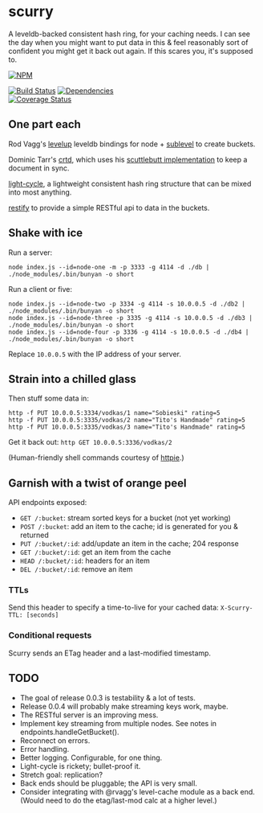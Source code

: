 scurry
======

A leveldb-backed consistent hash ring, for your caching needs. I can see the day when you might want to put data in this & feel reasonably sort of confident you might get it back out again. If this scares you, it's supposed to.

[![NPM](https://nodei.co/npm/scurry.png)](https://nodei.co/npm/scurry/)

[![Build Status](https://secure.travis-ci.org/ceejbot/scurry.png)](http://travis-ci.org/ceejbot/scurry)
[![Dependencies](https://david-dm.org/ceejbot/scurry.png)](https://david-dm.org/ceejbot/scurry)  
[![Coverage Status](https://coveralls.io/repos/ceejbot/scurry/badge.png)](https://coveralls.io/r/ceejbot/scurry)

## One part each

Rod Vagg's [levelup](https://github.com/rvagg/node-levelup) leveldb bindings for node + [sublevel](https://github.com/dominictarr/level-sublevel) to create buckets.

Dominic Tarr's [crtd](https://github.com/dominictarr/crdt), which uses his [scuttlebutt implementation](https://github.com/dominictarr/scuttlebutt) to keep a document in sync.

[light-cycle](https://github.com/ceejbot/light-cycle), a lightweight consistent hash ring structure that can be mixed into most anything.

[restify](http://mcavage.me/node-restify/) to provide a simple RESTful api to data in the buckets.

## Shake with ice

Run a server:

`node index.js --id=node-one -m -p 3333 -g 4114 -d ./db | ./node_modules/.bin/bunyan -o short`

Run a client or five:

```shell
node index.js --id=node-two -p 3334 -g 4114 -s 10.0.0.5 -d ./db2 | ./node_modules/.bin/bunyan -o short
node index.js --id=node-three -p 3335 -g 4114 -s 10.0.0.5 -d ./db3 | ./node_modules/.bin/bunyan -o short
node index.js --id=node-four -p 3336 -g 4114 -s 10.0.0.5 -d ./db4 | ./node_modules/.bin/bunyan -o short
```

Replace `10.0.0.5` with the IP address of your server.

## Strain into a chilled glass

Then stuff some data in: 

```shell
http -f PUT 10.0.0.5:3334/vodkas/1 name="Sobieski" rating=5
http -f PUT 10.0.0.5:3335/vodkas/2 name="Tito's Handmade" rating=5
http -f PUT 10.0.0.5:3335/vodkas/3 name="Tito's Handmade" rating=5
```

Get it back out: `http GET 10.0.0.5:3336/vodkas/2`

(Human-friendly shell commands courtesy of [httpie](https://github.com/jkbr/httpie).)

## Garnish with a twist of orange peel

API endpoints exposed:

- `GET /:bucket`: stream sorted keys for a bucket (not yet working)
- `POST /:bucket`: add an item to the cache; id is generated for you & returned
- `PUT /:bucket/:id`: add/update an item in the cache; 204 response
- `GET /:bucket/:id`: get an item from the cache
- `HEAD /:bucket/:id`: headers for an item
- `DEL /:bucket/:id`: remove an item

### TTLs

Send this header to specify a time-to-live for your cached data: `X-Scurry-TTL: [seconds]`

### Conditional requests

Scurry sends an ETag header and a last-modified timestamp.

## TODO

- The goal of release 0.0.3 is testability & a lot of tests.
- Release 0.0.4 will probably make streaming keys work, maybe.
- The RESTful server is an improving mess. 
- Implement key streaming from multiple nodes. See notes in endpoints.handleGetBucket().
- Reconnect on errors.
- Error handling.
- Better logging. Configurable, for one thing.
- Light-cycle is rickety; bullet-proof it.
- Stretch goal: replication? 
- Back ends should be pluggable; the API is very small.
- Consider integrating with @rvagg's level-cache module as a back end. (Would need to do the etag/last-mod calc at a higher level.)


